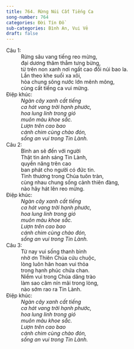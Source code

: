 ```yaml
---
title: 764. Rừng Núi Cất Tiếng Ca
song-number: 764
categories: Đời Tín Đồ
sub-categories: Bình An, Vui Vẻ
draft: false
---
```

<dl><dt>Câu 1:</dt><dd data-verse="1">Rừng sâu vang tiếng reo mừng, <br/>đại dương thăm thẳm tưng bừng, <br/>từ trên non xanh nơi ngất cao đồi núi bao la. <br/>Lần theo khe suối xa xôi, <br/>hòa chung sông nước lớn mênh mông, <br/>cùng cất tiếng ca vui mừng. </dd><dt>Điệp khúc:</dt><dd data-chorus="1"><em>Ngàn cây xanh cất tiếng <br/>ca hát vang trời hạnh phước, <br/>hoa lung linh trong gió <br/>muôn màu khoe sắc. <br/>Lượn trên cao bao <br/>cánh chim cùng chào đón, <br/>sống an vui trong Tin Lành. </em></dd><dt>Câu 2:</dt><dd data-verse="2">Bình an sẽ đến với người <br/>Thật tin ánh sáng Tin Lành, <br/>quyền năng trên cao <br/>ban phát cho người có đức tin. <br/>Tình thương trong Chúa tuôn tràn, <br/>cùng nhau chung sống cảnh thiên đàng, <br/>nào hãy hát lên reo mừng. </dd><dt>Điệp khúc:</dt><dd data-chorus="1"><em>Ngàn cây xanh cất tiếng <br/>ca hát vang trời hạnh phước, <br/>hoa lung linh trong gió <br/>muôn màu khoe sắc. <br/>Lượn trên cao bao <br/>cánh chim cùng chào đón, <br/>sống an vui trong Tin Lành. </em></dd><dt>Câu 3:</dt><dd data-verse="3">Từ nay vui sống thanh bình <br/>nhờ ơn Thiên Chúa cứu chuộc, <br/>lòng luôn hân hoan vui thỏa <br/>trong hạnh phúc chứa chan. <br/>Niềm vui trong Chúa dâng trào <br/>làm sao câm nín mãi trong lòng, <br/>nào sớm rao ra Tin Lành. </dd><dt>Điệp khúc:</dt><dd data-chorus="1"><em>Ngàn cây xanh cất tiếng <br/>ca hát vang trời hạnh phước, <br/>hoa lung linh trong gió <br/>muôn màu khoe sắc. <br/>Lượn trên cao bao <br/>cánh chim cùng chào đón, <br/>sống an vui trong Tin Lành. </em></dd></dl>